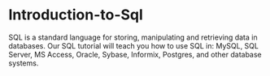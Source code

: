 # Introduction-to-Sql
SQL is a standard language for storing, manipulating and retrieving data in databases. Our SQL tutorial will teach you how to use SQL in: MySQL, SQL Server, MS Access, Oracle, Sybase, Informix, Postgres, and other database systems.
